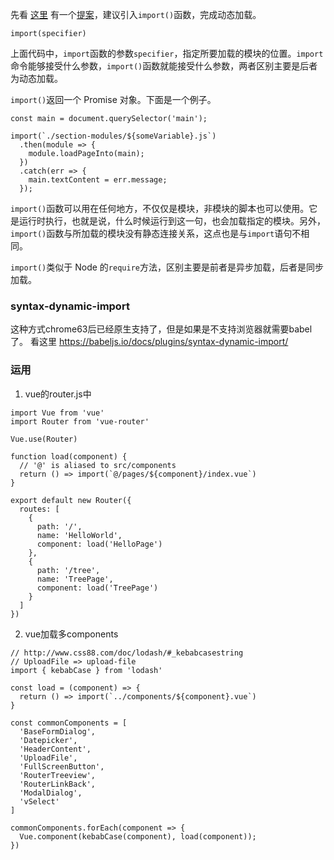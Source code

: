 先看 [这里](http://es6.ruanyifeng.com/#docs/module#import)
有一个[提案](https://github.com/tc39/proposal-dynamic-import)，建议引入`import()`函数，完成动态加载。

```
import(specifier)
```

上面代码中，`import`函数的参数`specifier`，指定所要加载的模块的位置。`import`命令能够接受什么参数，`import()`函数就能接受什么参数，两者区别主要是后者为动态加载。

`import()`返回一个 Promise 对象。下面是一个例子。

```
const main = document.querySelector('main');

import(`./section-modules/${someVariable}.js`)
  .then(module => {
    module.loadPageInto(main);
  })
  .catch(err => {
    main.textContent = err.message;
  });

```

`import()`函数可以用在任何地方，不仅仅是模块，非模块的脚本也可以使用。它是运行时执行，也就是说，什么时候运行到这一句，也会加载指定的模块。另外，`import()`函数与所加载的模块没有静态连接关系，这点也是与`import`语句不相同。

`import()`类似于 Node 的`require`方法，区别主要是前者是异步加载，后者是同步加载。

### syntax-dynamic-import
这种方式chrome63后已经原生支持了，但是如果是不支持浏览器就需要babel了。
看这里 https://babeljs.io/docs/plugins/syntax-dynamic-import/

### 运用
1. vue的router.js中
```
import Vue from 'vue'
import Router from 'vue-router'

Vue.use(Router)

function load(component) {
  // '@' is aliased to src/components
  return () => import(`@/pages/${component}/index.vue`)
}

export default new Router({
  routes: [
    {
      path: '/',
      name: 'HelloWorld',
      component: load('HelloPage')
    },
    {
      path: '/tree',
      name: 'TreePage',
      component: load('TreePage')
    }
  ]
})
```
2. vue加载多components
```
// http://www.css88.com/doc/lodash/#_kebabcasestring
// UploadFile => upload-file
import { kebabCase } from 'lodash'

const load = (component) => {
  return () => import(`../components/${component}.vue`)
}

const commonComponents = [
  'BaseFormDialog',
  'Datepicker',
  'HeaderContent',
  'UploadFile',
  'FullScreenButton',
  'RouterTreeview',
  'RouterLinkBack',
  'ModalDialog',
  'vSelect'
]

commonComponents.forEach(component => {
  Vue.component(kebabCase(component), load(component));
})
```
